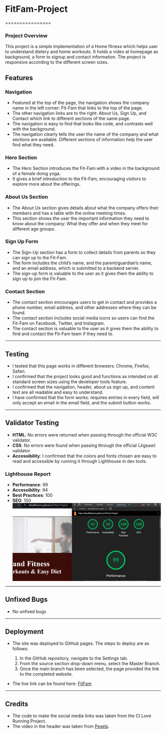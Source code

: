 # FitFam-Project
================
### Project Overview
This project is a simple implementation of a Home fitness which helps user to understand dietery and home workouts. It holds a video at homepage as background, a form to signup and contact information. 
The project is responsive according to the different screen sizes.

## Features

### Navigation
- Featured at the top of the page, the navigation shows the company name in the left corner: Fit-Fam that links to the top of the page.
- The other navigation links are to the right: About Us, Sign Up, and Contact which link to different sections of the same page.
- The navigation is easy to find that looks like code, and contrasts well with the background.
- The navigation clearly tells the user the name of the company and what sections are available. Different sections of information help the user find what they need.

### Hero Section
- The Hero Section introduces the Fit-Fam with a video in the background of a female doing yoga.
- It gives a brief introduction to the Fit-Fam, encouraging visitors to explore more about the offerings.

### About Us Section
- The About Us section gives details about what the company offers their members and has a table with the online meeting times.
- This section shows the user the important information they need to know about the company: What they offer and when they meet for different age groups.

### Sign Up Form
- The Sign-Up section has a form to collect details from parents so they can sign up to the Fit-Fam.
- The form includes the child’s name, and the parent/guardian’s name, and an email address, which is submitted to a backend server.
- The sign-up form is valuable to the user as it gives them the ability to sign up to join the Fit-Fam.

### Contact Section
- The contact section encourages users to get in contact and provides a phone number, email address, and other addresses where they can be found.
- The contact section includes social media icons so users can find the Fit-Fam on Facebook, Twitter, and Instagram.
- The contact section is valuable to the user as it gives them the ability to find and contact the Fit-Fam team if they need to.

---

## Testing

- I tested that this page works in different browsers: Chrome, Firefox, Safari.
- I confirmed that the project looks good and functions as intended on all standard screen sizes using the developer tools feature.
- I confirmed that the navigation, header, about us sign up, and content text are all readable and easy to understand.
- I have confirmed that the form works: requires entries in every field, will only accept an email in the email field, and the submit button works.

---

## Validator Testing

- **HTML**: No errors were returned when passing through the official W3C validator.
- **CSS**: No errors were found when passing through the official (Jigsaw) validator.
- **Accessibility**: I confirmed that the colors and fonts chosen are easy to read and accessible by running it through Lighthouse in dev tools.

### Lighthouse Report
- **Performance**: 99
- **Accessibility**: 94
- **Best Practices**: 100
- **SEO**: 100
![alt text](image-1.png)
---

## Unfixed Bugs

- No unfixed bugs

---

## Deployment

- The site was deployed to GitHub pages. The steps to deploy are as follows:
  1. In the GitHub repository, navigate to the Settings tab.
  2. From the source section drop-down menu, select the Master Branch.
  3. Once the main branch has been selected, the page provided the link to the completed website.

- The live link can be found here: [FitFam](https://ebby88sharma.github.io/FitFam-Project/)

---

## Credits

- The code to make the social media links was taken from the CI Love Running Project.
- The video in the header was taken from [Pexels](https://www.pexels.com).